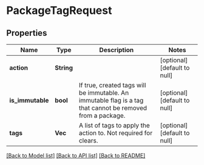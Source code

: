 # PackageTagRequest

## Properties
Name | Type | Description | Notes
------------ | ------------- | ------------- | -------------
**action** | **String** |  | [optional] [default to null]
**is_immutable** | **bool** | If true, created tags will be immutable. An immutable flag is a tag that cannot be removed from a package. | [optional] [default to null]
**tags** | **Vec<String>** | A list of tags to apply the action to. Not required for clears. | [optional] [default to null]

[[Back to Model list]](../README.md#documentation-for-models) [[Back to API list]](../README.md#documentation-for-api-endpoints) [[Back to README]](../README.md)


